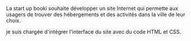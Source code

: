 La start up booki souhaite développer un site Internet qui permette aux usagers de trouver des hébergements et des activités dans la ville de leur choix.

je suis chargée d'intégrer l'interface du site avec du code HTML et CSS. 
